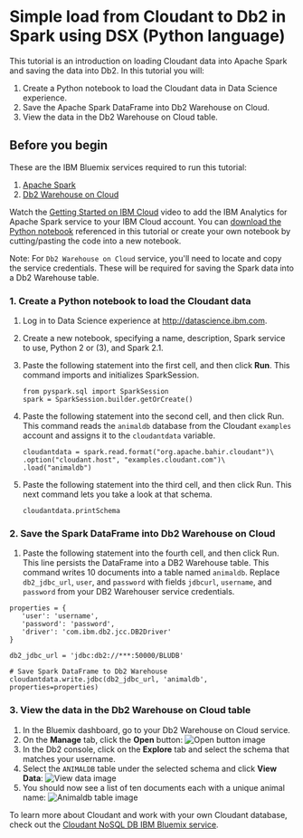 # Simple load from Cloudant to Db2 in Spark using DSX (Python language)
This tutorial is an introduction on loading Cloudant data into Apache Spark and saving the data into Db2.
In this tutorial you will:

1. Create a Python notebook to load the Cloudant data in Data Science experience.
2. Save the Apache Spark DataFrame into Db2 Warehouse on Cloud.
3. View the data in the Db2 Warehouse on Cloud table.

## Before you begin 

These are the IBM Bluemix services required to run this tutorial:
1. [Apache Spark](https://console.bluemix.net/catalog/services/apache-spark)
2. [Db2 Warehouse on Cloud](https://console.bluemix.net/catalog/services/dashdb)

Watch the [Getting Started on IBM Cloud](https://developer.ibm.com/clouddataservices/docs/spark/get-started/get-started-in-bluemix/) video to add the IBM Analytics for Apache Spark service to your IBM Cloud account.
You can [download the Python notebook](animaldb-python-load-to-dashdb.ipynb) referenced in this tutorial or create your own notebook by 
cutting/pasting the code into a new notebook.

Note: For `Db2 Warehouse on Cloud` service, you'll need to locate and copy the service credentials.
These will be required for saving the Spark data into a Db2 Warehouse table.

### 1. Create a Python notebook to load the Cloudant data

1. Log in to Data Science experience at http://datascience.ibm.com.
2. Create a new notebook, specifying a name, description, Spark service to use, Python 2 or (3), and Spark 2.1.
3. Paste the following statement into the first cell, and then click **Run**. This command imports and initializes SparkSession.
   ```
   from pyspark.sql import SparkSession
   spark = SparkSession.builder.getOrCreate()
   ```
   
4. Paste the following statement into the second cell, and then click Run. This command reads the `animaldb` database from the Cloudant 
`examples` account and assigns it to the `cloudantdata` variable.
   ```
   cloudantdata = spark.read.format("org.apache.bahir.cloudant")\
   .option("cloudant.host", "examples.cloudant.com")\
   .load("animaldb")
   ```

5. Paste the following statement into the third cell, and then click Run. This next command lets you take a look at that schema. 
   ```
   cloudantdata.printSchema
   ```

### 2. Save the Spark DataFrame into Db2 Warehouse on Cloud

1. Paste the following statement into the fourth cell, and then click Run. This line persists the DataFrame into a DB2 Warehouse table.
This command writes 10 documents into a table named `animaldb`. 
Replace `db2_jdbc_url`, `user`, and `password` with fields `jdbcurl`, `username`, and `password` from your DB2 Warehouser service credentials.
```
properties = {
   'user': 'username',
   'password': 'password',
   'driver': 'com.ibm.db2.jcc.DB2Driver'
}

db2_jdbc_url = 'jdbc:db2://***:50000/BLUDB'

# Save Spark DataFrame to Db2 Warehouse
cloudantdata.write.jdbc(db2_jdbc_url, 'animaldb', properties=properties)
```

### 3. View the data in the Db2 Warehouse on Cloud table
1. In the Bluemix dashboard, go to your Db2 Warehouse on Cloud service.
2. On the **Manage** tab, click the **Open** button:
![Open button image](open-button.png)
3. In the Db2 console, click on the **Explore** tab and select the schema that matches your username.
4. Select the `ANIMALDB` table under the selected schema and click **View Data**:
![View data image](view-data.png)
5. You should now see a list of ten documents each with a unique animal name:
![Animaldb table image](animaldb-table.png)

To learn more about Cloudant and work with your own Cloudant database, check out the 
[Cloudant NoSQL DB IBM Bluemix service](https://console.bluemix.net/catalog/services/cloudant-nosql-db).
